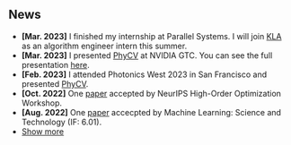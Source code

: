 ## News

<ul>
<li><strong>[Mar. 2023]</strong> I finished my internship at Parallel Systems. I will join <a href="https://www.kla.com/">KLA</a> as an algorithm engineer intern this summer.</li>
<li><strong>[Mar. 2023]</strong> I presented <a href="https://github.com/JalaliLabUCLA/phycv">PhyCV</a> at NVIDIA GTC. You can see the full presentation <a href="https://www.youtube.com/watch?v=yczNOCIs1PA">here</a>.</li>
<li><strong>[Feb. 2023]</strong> I attended Photonics West 2023 in San Francisco and presented <a href="https://github.com/JalaliLabUCLA/phycv">PhyCV</a>.</li>
<li><strong>[Oct. 2022]</strong> One <a href="https://arxiv.org/abs/2212.08769">paper</a> accepted by NeurIPS High-Order Optimization Workshop.</li>
<li><strong>[Aug. 2022]</strong> One <a href="https://iopscience.iop.org/article/10.1088/2632-2153/ac9215">paper</a> accecpted by Machine Learning: Science and Technology (IF: 6.01).</li>


<li> <a href="javascript:toggle_vis('newsmore')">Show more</a> </li>
<div id="newsmore" style="display:none"> 
  <li><strong>[Jun. 2022]</strong> I started my internship at <a href="https://moveparallel.com/">Parallel Systems</a>.</li>
  <li><strong>[May. 2022]</strong> We released <a href="https://github.com/JalaliLabUCLA/phycv">PhyCV</a>. The first Physics-inspired Computer Vision library.</li>
  <li><strong>[May. 2022]</strong> One <a href="https://opg.optica.org/abstract.cfm?uri=CLEOPR-2022-CWP2F_03">paper</a> as oral presentation in Conference on Lasers and Electro-Optics Pacific Rim (CLEO-PR) 2022.</li>
  <li><strong>[Apr. 2022]</strong> One <a href="https://onlinelibrary.wiley.com/doi/full/10.1002/lpor.202100524">paper</a> accepted by Laser & Photonics Reviews (IF:13.14).</li>
  <li><strong>[Mar. 2022]</strong> I passed my Ph.D. Oral Qualifying Exam and advanced to candidacy.</li>
  <li><strong>[Jun. 2021]</strong> I passed my Ph.D. Preliminary Exam.</li>
  <li><strong>[Sept. 2019]</strong> I started my Ph.D. journal at UCLA.</li>
</div>

</ul>

